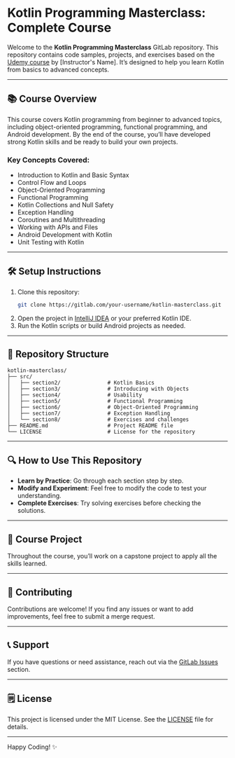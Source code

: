 # Kotlin Programming Masterclass: Complete Course

Welcome to the **Kotlin Programming Masterclass** GitLab repository. This repository contains code samples, projects, and exercises based on the [Udemy course](https://www.udemy.com/course/programming-with-kotlin-masterclass-complete-course) by [Instructor's Name]. It’s designed to help you learn Kotlin from basics to advanced concepts.

---

## 📚 Course Overview

This course covers Kotlin programming from beginner to advanced topics, including object-oriented programming, functional programming, and Android development. By the end of the course, you’ll have developed strong Kotlin skills and be ready to build your own projects.

### Key Concepts Covered:
- Introduction to Kotlin and Basic Syntax
- Control Flow and Loops
- Object-Oriented Programming
- Functional Programming
- Kotlin Collections and Null Safety
- Exception Handling
- Coroutines and Multithreading
- Working with APIs and Files
- Android Development with Kotlin
- Unit Testing with Kotlin

---

## 🛠️ Setup Instructions

1. Clone this repository:
   ```bash
   git clone https://gitlab.com/your-username/kotlin-masterclass.git
   ```
2. Open the project in [IntelliJ IDEA](https://www.jetbrains.com/idea/download/) or your preferred Kotlin IDE.
3. Run the Kotlin scripts or build Android projects as needed.

---

## 💂️ Repository Structure

```
kotlin-masterclass/
├── src/
│   ├── section2/               # Kotlin Basics
│   ├── section3/               # Introducing with Objects
│   ├── section4/               # Usability
│   ├── section5/               # Functional Programming
│   ├── section6/               # Object-Oriented Programming
│   ├── section7/               # Exception Handling
│   └── section8/               # Exercises and challenges
├── README.md                   # Project README file
└── LICENSE                     # License for the repository
```

---

## 🔍 How to Use This Repository

- **Learn by Practice**: Go through each section step by step.
- **Modify and Experiment**: Feel free to modify the code to test your understanding.
- **Complete Exercises**: Try solving exercises before checking the solutions.

---

## 🚀 Course Project

Throughout the course, you’ll work on a capstone project to apply all the skills learned.

---

## 🤞 Contributing

Contributions are welcome! If you find any issues or want to add improvements, feel free to submit a merge request.

---

## 📞 Support

If you have questions or need assistance, reach out via the [GitLab Issues](https://gitlab.com/your-username/kotlin-masterclass/issues) section.

---

## 🗒 License

This project is licensed under the MIT License. See the [LICENSE](./LICENSE) file for details.

---

Happy Coding! ✨

